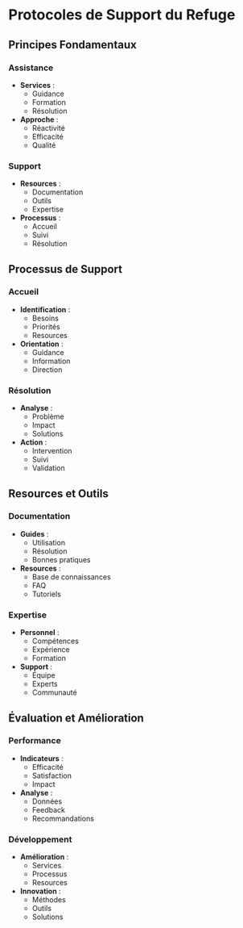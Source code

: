 # Protocoles de Support du Refuge

## Principes Fondamentaux

### Assistance
- **Services** :
  - Guidance
  - Formation
  - Résolution
- **Approche** :
  - Réactivité
  - Efficacité
  - Qualité

### Support
- **Resources** :
  - Documentation
  - Outils
  - Expertise
- **Processus** :
  - Accueil
  - Suivi
  - Résolution

## Processus de Support

### Accueil
- **Identification** :
  - Besoins
  - Priorités
  - Resources
- **Orientation** :
  - Guidance
  - Information
  - Direction

### Résolution
- **Analyse** :
  - Problème
  - Impact
  - Solutions
- **Action** :
  - Intervention
  - Suivi
  - Validation

## Resources et Outils

### Documentation
- **Guides** :
  - Utilisation
  - Résolution
  - Bonnes pratiques
- **Resources** :
  - Base de connaissances
  - FAQ
  - Tutoriels

### Expertise
- **Personnel** :
  - Compétences
  - Expérience
  - Formation
- **Support** :
  - Équipe
  - Experts
  - Communauté

## Évaluation et Amélioration

### Performance
- **Indicateurs** :
  - Efficacité
  - Satisfaction
  - Impact
- **Analyse** :
  - Données
  - Feedback
  - Recommandations

### Développement
- **Amélioration** :
  - Services
  - Processus
  - Resources
- **Innovation** :
  - Méthodes
  - Outils
  - Solutions 